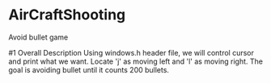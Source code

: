 # AirCraftShooting

Avoid bullet game

#1 Overall Description
Using windows.h header file, we will control cursor and print what we want.
Locate 'j' as moving left and 'l' as moving right.
The goal is avoiding bullet until it counts 200 bullets.
